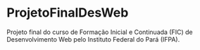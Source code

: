 # ProjetoFinalDesWeb
Projeto final do curso de Formação Inicial e Continuada (FIC) de Desenvolvimento Web pelo Instituto Federal do Pará (IFPA).
